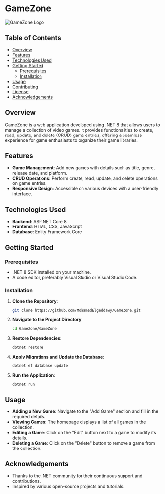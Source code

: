 # GameZone

![GameZone Logo](./favicon.ico)

## Table of Contents

- [Overview](#overview)
- [Features](#features)
- [Technologies Used](#technologies-used)
- [Getting Started](#getting-started)
  - [Prerequisites](#prerequisites)
  - [Installation](#installation)
- [Usage](#usage)
- [Contributing](#contributing)
- [License](#license)
- [Acknowledgements](#acknowledgements)

## Overview

GameZone is a web application developed using .NET 8 that allows users to manage a collection of video games. It provides functionalities to create, read, update, and delete (CRUD) game entries, offering a seamless experience for game enthusiasts to organize their game libraries.

## Features

- **Game Management**: Add new games with details such as title, genre, release date, and platform.
- **CRUD Operations**: Perform create, read, update, and delete operations on game entries.
- **Responsive Design**: Accessible on various devices with a user-friendly interface.

## Technologies Used

- **Backend**: ASP.NET Core 8
- **Frontend**: HTML, CSS, JavaScript
- **Database**: Entity Framework Core

## Getting Started

### Prerequisites

- .NET 8 SDK installed on your machine.
- A code editor, preferably Visual Studio or Visual Studio Code.

### Installation

1. **Clone the Repository**:

   ```bash
   git clone https://github.com/MohamedElgeddawy/GameZone.git
   ```

2. **Navigate to the Project Directory**:

   ```bash
   cd GameZone/GameZone
   ```

3. **Restore Dependencies**:

   ```bash
   dotnet restore
   ```

4. **Apply Migrations and Update the Database**:

   ```bash
   dotnet ef database update
   ```

5. **Run the Application**:

   ```bash
   dotnet run
   ```


## Usage

- **Adding a New Game**: Navigate to the "Add Game" section and fill in the required details.
- **Viewing Games**: The homepage displays a list of all games in the collection.
- **Editing a Game**: Click on the "Edit" button next to a game to modify its details.
- **Deleting a Game**: Click on the "Delete" button to remove a game from the collection.



## Acknowledgements

- Thanks to the .NET community for their continuous support and contributions.
- Inspired by various open-source projects and tutorials.


